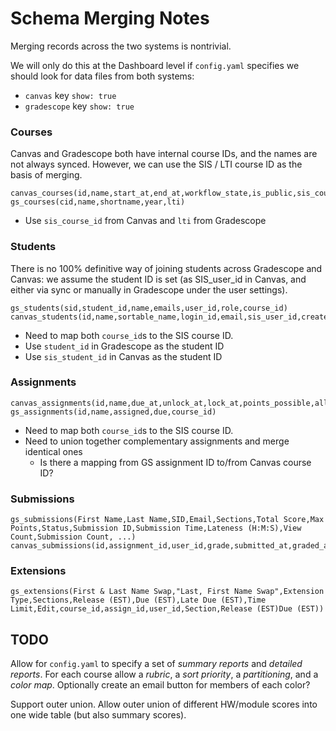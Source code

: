 # Schema Merging Notes

Merging records across the two systems is nontrivial.

We will only do this at the Dashboard level if `config.yaml` specifies we should look for data files from both systems:

* `canvas` key `show: true`
* `gradescope` key `show: true`

### Courses

Canvas and Gradescope both have internal course IDs, and the names are not always synced. However, we can use the SIS / LTI course ID as the basis of merging.

```
canvas_courses(id,name,start_at,end_at,workflow_state,is_public,sis_course_id)
gs_courses(cid,name,shortname,year,lti)
```

* Use `sis_course_id` from Canvas and `lti` from Gradescope

### Students

There is no 100% definitive way of joining students across Gradescope and Canvas: we assume the student ID is set (as SIS_user_id in Canvas, and either via sync or manually in Gradescope under the user settings).

```
gs_students(sid,student_id,name,emails,user_id,role,course_id)
canvas_students(id,name,sortable_name,login_id,email,sis_user_id,created_at,course_id)
```

* Need to map both `course_id`s to the SIS course ID.
* Use `student_id` in Gradescope as the student ID
* Use `sis_student_id` in Canvas as the student ID

### Assignments

```
canvas_assignments(id,name,due_at,unlock_at,lock_at,points_possible,allowed_attempts,muted,course_id)
gs_assignments(id,name,assigned,due,course_id)
```

* Need to map both `course_id`s to the SIS course ID.
* Need to union together complementary assignments and merge identical ones
    * Is there a mapping from GS assignment ID to/from Canvas course ID?

### Submissions

```
gs_submissions(First Name,Last Name,SID,Email,Sections,Total Score,Max Points,Status,Submission ID,Submission Time,Lateness (H:M:S),View Count,Submission Count, ...)
canvas_submissions(id,assignment_id,user_id,grade,submitted_at,graded_at,grader_id,score,excused,late_policy_status,points_deducted,late,missing,entered_grade,entered_score,course_id)
```

### Extensions

```
gs_extensions(First & Last Name Swap,"Last, First Name Swap",Extension Type,Sections,Release (EST),Due (EST),Late Due (EST),Time Limit,Edit,course_id,assign_id,user_id,Section,Release (EST)Due (EST))
```

## TODO

Allow for `config.yaml` to specify a set of *summary reports* and *detailed reports*.  For each course allow a *rubric*, a *sort priority*, a *partitioning*, and a *color map*.  Optionally create
an email button for members of each color?

Support outer union.  Allow outer union of different HW/module scores into one wide table (but also summary scores).